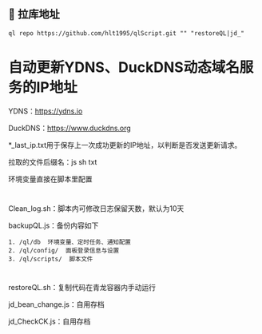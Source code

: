 
## 🔗 拉库地址

```plaintext
ql repo https://github.com/hlt1995/qlScript.git "" "restoreQL|jd_"
```

#
# 自动更新YDNS、DuckDNS动态域名服务的IP地址

YDNS：https://ydns.io

DuckDNS：https://www.duckdns.org

*_last_ip.txt用于保存上一次成功更新的IP地址，以判断是否发送更新请求。

拉取的文件后缀名：js sh txt

环境变量直接在脚本里配置

#

Clean_log.sh：脚本内可修改日志保留天数，默认为10天

backupQL.js：备份内容如下

    1. /ql/db  环境变量、定时任务、通知配置
    2. /ql/config/  面板登录信息与设置
    3. /ql/scripts/  脚本文件

#


restoreQL.sh：复制代码在青龙容器内手动运行


jd_bean_change.js：自用存档


jd_CheckCK.js：自用存档

